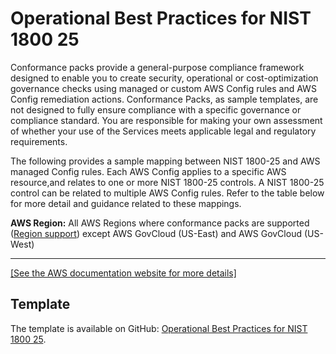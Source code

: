 # Operational Best Practices for NIST 1800 25<a name="operational-best-practices-for-nist_1800_25"></a>

Conformance packs provide a general\-purpose compliance framework designed to enable you to create security, operational or cost\-optimization governance checks using managed or custom AWS Config rules and AWS Config remediation actions\. Conformance Packs, as sample templates, are not designed to fully ensure compliance with a specific governance or compliance standard\. You are responsible for making your own assessment of whether your use of the Services meets applicable legal and regulatory requirements\.

 The following provides a sample mapping between NIST 1800\-25 and AWS managed Config rules\. Each AWS Config applies to a specific AWS resource,and relates to one or more NIST 1800\-25 controls\. A NIST 1800\-25 control can be related to multiple AWS Config rules\. Refer to the table below for more detail and guidance related to these mappings\.

**AWS Region:** All AWS Regions where conformance packs are supported \([Region support](https://docs.aws.amazon.com/config/latest/developerguide/conformance-packs.html#conformance-packs-regions)\) except AWS GovCloud \(US\-East\) and AWS GovCloud \(US\-West\)


****  
[\[See the AWS documentation website for more details\]](http://docs.aws.amazon.com/config/latest/developerguide/operational-best-practices-for-nist_1800_25.html)

## Template<a name="nist_1800_25-conformance-pack-sample"></a>

The template is available on GitHub: [ Operational Best Practices for NIST 1800 25](https://github.com/awslabs/aws-config-rules/blob/master/aws-config-conformance-packs/Operational-Best-Practices-for-NIST-1800-25.yaml)\.